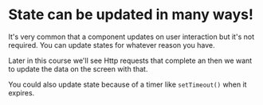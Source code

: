 # State can be updated in many ways!

It's very common that a component updates on user interaction but it's not required. You can update states for whatever reason you have. 

Later in this course we'll see Http requests that complete an then we want to update the data on the screen with that.

You could also update state because of a timer like `setTimeout()` when it expires.
